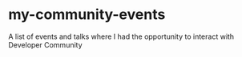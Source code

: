 # my-community-events
A list of events and talks where I had the opportunity to interact with Developer Community
